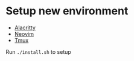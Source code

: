 # Setup new environment

- [Alacritty](https://github.com/alacritty/alacritty)
- [Neovim](https://github.com/neovim/neovim)
- [Tmux](https://github.com/tmux/tmux)

Run `./install.sh` to setup
